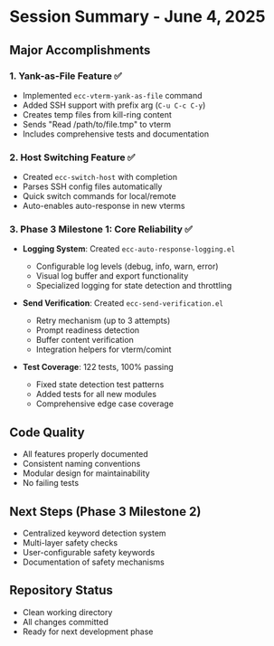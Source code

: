 # Session Summary - June 4, 2025

## Major Accomplishments

### 1. Yank-as-File Feature ✅
- Implemented `ecc-vterm-yank-as-file` command
- Added SSH support with prefix arg (`C-u C-c C-y`)
- Creates temp files from kill-ring content
- Sends "Read /path/to/file.tmp" to vterm
- Includes comprehensive tests and documentation

### 2. Host Switching Feature ✅
- Created `ecc-switch-host` with completion
- Parses SSH config files automatically
- Quick switch commands for local/remote
- Auto-enables auto-response in new vterms

### 3. Phase 3 Milestone 1: Core Reliability ✅
- **Logging System**: Created `ecc-auto-response-logging.el`
  - Configurable log levels (debug, info, warn, error)
  - Visual log buffer and export functionality
  - Specialized logging for state detection and throttling

- **Send Verification**: Created `ecc-send-verification.el`
  - Retry mechanism (up to 3 attempts)
  - Prompt readiness detection
  - Buffer content verification
  - Integration helpers for vterm/comint

- **Test Coverage**: 122 tests, 100% passing
  - Fixed state detection test patterns
  - Added tests for all new modules
  - Comprehensive edge case coverage

## Code Quality
- All features properly documented
- Consistent naming conventions
- Modular design for maintainability
- No failing tests

## Next Steps (Phase 3 Milestone 2)
- Centralized keyword detection system
- Multi-layer safety checks
- User-configurable safety keywords
- Documentation of safety mechanisms

## Repository Status
- Clean working directory
- All changes committed
- Ready for next development phase